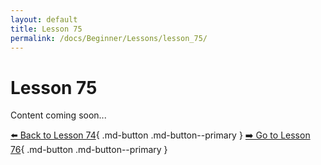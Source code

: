 ```yaml
---
layout: default
title: Lesson 75
permalink: /docs/Beginner/Lessons/lesson_75/
---
```


# Lesson 75

Content coming soon...

[⬅️ Back to Lesson 74](lesson_74.md){ .md-button .md-button--primary }  [➡️ Go to Lesson 76](lesson_76.md){ .md-button .md-button--primary }
